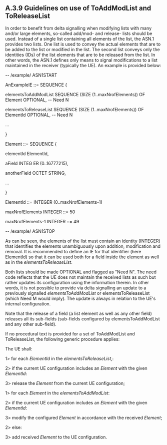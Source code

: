 ## A.3.9 Guidelines on use of ToAddModList and ToReleaseList

In order to benefit from delta signalling when modifying lists with many
and/or large elements, so-called add/mod- and release- lists should be
used. Instead of a single list containing all elements of the list, the
ASN.1 provides two lists. One list is used to convey the actual elements
that are to be added to the list or modified in the list. The second
list conveys only the identities (IDs) of the list elements that are to
be released from the list. In other words, the ASN.1 defines only means
to signal modifications to a list maintained in the receiver (typically
the UE). An example is provided below:

\-- /example/ ASN1START

AnExampleIE ::= SEQUENCE {

elementsToAddModList SEQUENCE (SIZE (1..maxNrofElements)) OF Element
OPTIONAL, \-- Need N

elementsToReleaseList SEQUENCE (SIZE (1..maxNrofElements)) OF ElementId
OPTIONAL, \-- Need N

\...

}

Element ::= SEQUENCE {

elementId ElementId,

aField INTEG ER (0..16777215),

anotherField OCTET STRING,

\...

}

ElementId ::= INTEGER (0..maxNrofElements-1)

maxNrofElements INTEGER ::= 50

maxNrofElements-1 INTEGER ::= 49

\-- /example/ ASN1STOP

As can be seen, the elements of the list must contain an identity
(INTEGER) that identifies the elements unambiguously upon addition,
modification and removal. It is recommended to define an IE for that
identifier (here ElementId) so that it can be used both for a field
inside the element as well as in the *elementsToReleaseList*.

Both lists should be made OPTIONAL and flagged as \"Need N\". The need
code reflects that the UE does not maintain the received lists as such
but rather updates its configuration using the information therein. In
other words, it is not possible to provide via delta signalling an
update to a previously signalled *elementsToAddModList* or
elementsToReleaseList (which Need M would imply). The update is always
in relation to the UE\'s internal configuration.

Note that the release of a field (a list element as well as any other
field) releases all its sub-fields (sub-fields configured by
elementsToAddModList and any other sub-field).

If no procedural text is provided for a set of ToAddModList and
ToReleaseList, the following generic procedure applies:

The UE shall:

1\> for each *ElementId* in the *elementsToReleaseList*,:

2\> if the current UE configuration includes an *Element* with the given
*ElementId*:

3\> release the *Element* from the current UE configuration;

1\> for each *Element* in the *elementsToAddModList*:

2\> if the current UE configuration includes an *Element* with the given
*ElementId*:

3\> modify the configured *Element* in accordance with the received
*Element*;

2\> else:

3\> add received *Element* to the UE configuration.